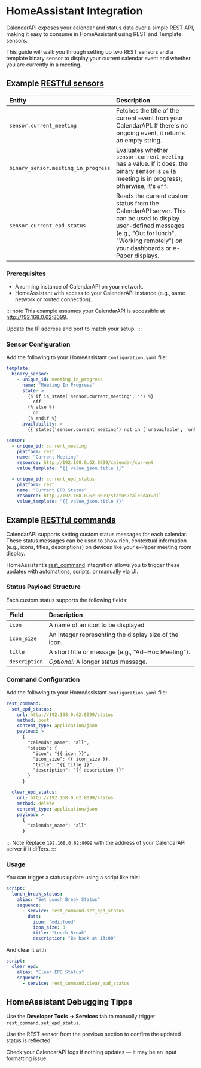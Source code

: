 # HomeAssistant Integration

CalendarAPI exposes your calendar and status data over a simple REST API, making it easy to consume 
in HomeAssistant using REST and Template sensors. 

This guide will walk you through setting up two REST sensors and a template binary sensor to display 
your current calendar event and whether you are currently in a meeting.

## Example [RESTful sensors](https://www.home-assistant.io/integrations/sensor.rest/)

| Entity                              | Description                                                                                                                                                                                        |
|:------------------------------------|:---------------------------------------------------------------------------------------------------------------------------------------------------------------------------------------------------|
| `sensor.current_meeting`            | Fetches the title of the current event from your CalendarAPI. If there's no ongoing event, it returns an empty string.                                                                             |
| `binary_sensor.meeting_in_progress` | Evaluates whether `sensor.current_meeting` has a value. If it does, the binary sensor is `on` (a meeting is in progress); otherwise, it's `off`.                                                   |
| `sensor.current_epd_status`         | Reads the current custom status from the CalendarAPI server. This can be used to display user-defined messages (e.g., "Out for lunch", "Working remotely") on your dashboards or e-Paper displays. |


### Prerequisites

* A running instance of CalendarAPI on your network.
* HomeAssistant with access to your CalendarAPI instance (e.g., same network or routed connection).

::: note
This example assumes your CalendarAPI is accessible at http://192.168.0.62:8099.

Update the IP address and port to match your setup.
:::

### Sensor Configuration

Add the following to your HomeAssistant `configuration.yaml` file:

```yaml
template:
  binary_sensor:
    - unique_id: meeting_in_progress
      name: "Meeting In Progress"
      state: >
        {% if is_state('sensor.current_meeting', '') %}
          off
        {% else %}
          on
        {% endif %}
      availability: >
        {{ states('sensor.current_meeting') not in ['unavailable', 'unknown'] }}

sensor:
  - unique_id: current_meeting
    platform: rest
    name: "Current Meeting"
    resource: http://192.168.0.62:8099/calendar/current
    value_template: "{{ value_json.title }}"

  - unique_id: current_epd_status
    platform: rest
    name: "Current EPD Status"
    resource: http://192.168.0.62:8099/status?calendar=all
    value_template: "{{ value_json.title }}"
```

## Example [RESTful commands](https://www.home-assistant.io/integrations/rest_command/)

CalendarAPI supports setting custom status messages for each calendar. These status messages can be used to show rich, contextual information (e.g., icons, titles, descriptions) on devices like your e-Paper meeting room display.

HomeAssistant’s [rest_command](https://www.home-assistant.io/integrations/rest_command/) integration allows you to trigger these updates with automations, scripts, or manually via UI.

### Status Payload Structure

Each custom status supports the following fields:

| Field         | Description                                           |
|:--------------|:------------------------------------------------------|
| `icon`        | A name of an icon to be displayed.                    |
| `icon_size`   | An integer representing the display size of the icon. |
| `title`       | A short title or message (e.g., "Ad-Hoc Meeting").    |
| `description` | _Optional:_ A longer status message.                  |

### Command Configuration

Add the following to your HomeAssistant `configuration.yaml` file:

```yaml
rest_command:
  set_epd_status:
    url: http://192.168.0.62:8099/status
    method: post
    content_type: application/json
    payload: >
      {
        "calendar_name": "all",
        "status": {
          "icon": "{{ icon }}",
          "icon_size": {{ icon_size }},
          "title": "{{ title }}",
          "description": "{{ description }}"
        }
      }

  clear_epd_status:
    url: http://192.168.0.62:8099/status
    method: delete
    content_type: application/json
    payload: >
      {
        "calendar_name": "all"
      }
```

::: Note
Replace `192.168.0.62:8099` with the address of your CalendarAPI server if it differs.
:::

### Usage

You can trigger a status update using a script like this:

```yaml
script:
  lunch_break_status:
    alias: "Set Lunch Break Status"
    sequence:
      - service: rest_command.set_epd_status
        data:
          icon: "mdi:food"
          icon_size: 3
          title: "Lunch Break"
          description: "Be back at 13:00"
```

And clear it with 

```yaml
script:
  clear_epd:
    alias: "Clear EPD Status"
    sequence:
      - service: rest_command.clear_epd_status
```

## HomeAssistant Debugging Tipps

Use the **Developer Tools → Services** tab to manually trigger `rest_command.set_epd_status`.

Use the REST sensor from the previous section to confirm the updated status is reflected.

Check your CalendarAPI logs if nothing updates — it may be an input formatting issue.